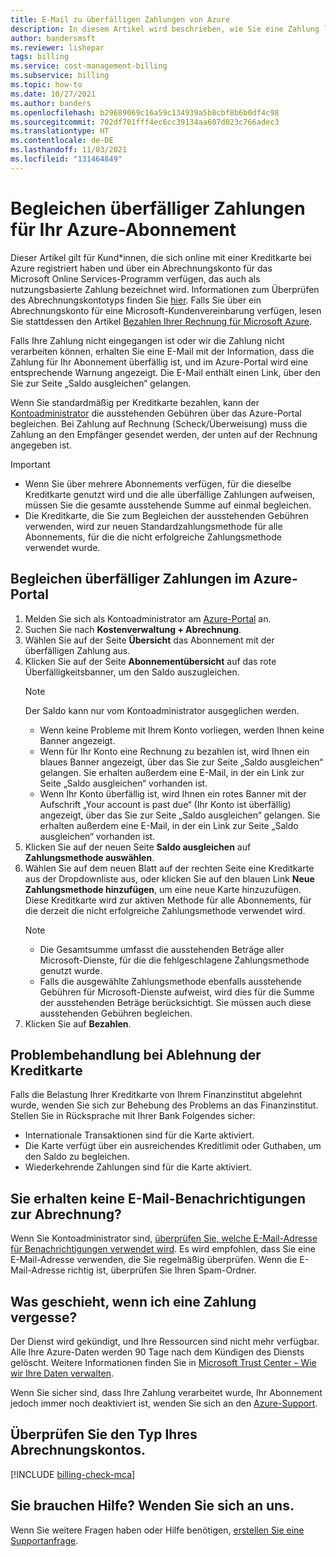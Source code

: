 ```yaml
---
title: E-Mail zu überfälligen Zahlungen von Azure
description: In diesem Artikel wird beschrieben, wie Sie eine Zahlung leisten können, wenn Ihr Azure-Abonnement einen überfälligen Saldo aufweist.
author: bandersmsft
ms.reviewer: lishepar
tags: billing
ms.service: cost-management-billing
ms.subservice: billing
ms.topic: how-to
ms.date: 10/27/2021
ms.author: banders
ms.openlocfilehash: b29689069c16a59c134939a5b8cbf8b6b0df4c98
ms.sourcegitcommit: 702df701fff4ec6cc39134aa607d023c766adec3
ms.translationtype: HT
ms.contentlocale: de-DE
ms.lasthandoff: 11/03/2021
ms.locfileid: "131464849"
---
```

# <a name="resolve-past-due-balance-for-your-azure-subscription"></a>Begleichen überfälliger Zahlungen für Ihr Azure-Abonnement

Dieser Artikel gilt für Kund*innen, die sich online mit einer Kreditkarte bei Azure registriert haben und über ein Abrechnungskonto für das Microsoft Online Services-Programm verfügen, das auch als nutzungsbasierte Zahlung bezeichnet wird. Informationen zum Überprüfen des Abrechnungskontotyps finden Sie [hier](#check-the-type-of-your-account). Falls Sie über ein Abrechnungskonto für eine Microsoft-Kundenvereinbarung verfügen, lesen Sie stattdessen den Artikel [Bezahlen Ihrer Rechnung für Microsoft Azure](../understand/pay-bill.md).

Falls Ihre Zahlung nicht eingegangen ist oder wir die Zahlung nicht verarbeiten können, erhalten Sie eine E-Mail mit der Information, dass die Zahlung für Ihr Abonnement überfällig ist, und im Azure-Portal wird eine entsprechende Warnung angezeigt. Die E-Mail enthält einen Link, über den Sie zur Seite „Saldo ausgleichen“ gelangen.

Wenn Sie standardmäßig per Kreditkarte bezahlen, kann der [Kontoadministrator](add-change-subscription-administrator.md#whoisaa) die ausstehenden Gebühren über das Azure-Portal begleichen. Bei Zahlung auf Rechnung (Scheck/Überweisung) muss die Zahlung an den Empfänger gesendet werden, der unten auf der Rechnung angegeben ist.

> [!IMPORTANT]
> * Wenn Sie über mehrere Abonnements verfügen, für die dieselbe Kreditkarte genutzt wird und die alle überfällige Zahlungen aufweisen, müssen Sie die gesamte ausstehende Summe auf einmal begleichen.
> * Die Kreditkarte, die Sie zum Begleichen der ausstehenden Gebühren verwenden, wird zur neuen Standardzahlungsmethode für alle Abonnements, für die die nicht erfolgreiche Zahlungsmethode verwendet wurde.

## <a name="resolve-past-due-balance-in-the-azure-portal"></a>Begleichen überfälliger Zahlungen im Azure-Portal

1. Melden Sie sich als Kontoadministrator am [Azure-Portal](https://portal.azure.com) an.
1. Suchen Sie nach **Kostenverwaltung + Abrechnung**.
1. Wählen Sie auf der Seite **Übersicht** das Abonnement mit der überfälligen Zahlung aus.
1. Klicken Sie auf der Seite **Abonnementübersicht** auf das rote Überfälligkeitsbanner, um den Saldo auszugleichen.
    > [!NOTE]
    > Der Saldo kann nur vom Kontoadministrator ausgeglichen werden.
    - Wenn keine Probleme mit Ihrem Konto vorliegen, werden Ihnen keine Banner angezeigt.
    - Wenn für Ihr Konto eine Rechnung zu bezahlen ist, wird Ihnen ein blaues Banner angezeigt, über das Sie zur Seite „Saldo ausgleichen“ gelangen. Sie erhalten außerdem eine E-Mail, in der ein Link zur Seite „Saldo ausgleichen“ vorhanden ist.
    - Wenn Ihr Konto überfällig ist, wird Ihnen ein rotes Banner mit der Aufschrift „Your account is past due“ (Ihr Konto ist überfällig) angezeigt, über das Sie zur Seite „Saldo ausgleichen“ gelangen. Sie erhalten außerdem eine E-Mail, in der ein Link zur Seite „Saldo ausgleichen“ vorhanden ist.
1. Klicken Sie auf der neuen Seite **Saldo ausgleichen** auf **Zahlungsmethode auswählen**.
1. Wählen Sie auf dem neuen Blatt auf der rechten Seite eine Kreditkarte aus der Dropdownliste aus, oder klicken Sie auf den blauen Link **Neue Zahlungsmethode hinzufügen**, um eine neue Karte hinzuzufügen. Diese Kreditkarte wird zur aktiven Methode für alle Abonnements, für die derzeit die nicht erfolgreiche Zahlungsmethode verwendet wird.
     > [!NOTE]
     > * Die Gesamtsumme umfasst die ausstehenden Beträge aller Microsoft-Dienste, für die die fehlgeschlagene Zahlungsmethode genutzt wurde.
     > * Falls die ausgewählte Zahlungsmethode ebenfalls ausstehende Gebühren für Microsoft-Dienste aufweist, wird dies für die Summe der ausstehenden Beträge berücksichtigt. Sie müssen auch diese ausstehenden Gebühren begleichen.
1. Klicken Sie auf **Bezahlen**.

## <a name="troubleshoot-declined-credit-card"></a>Problembehandlung bei Ablehnung der Kreditkarte

Falls die Belastung Ihrer Kreditkarte von Ihrem Finanzinstitut abgelehnt wurde, wenden Sie sich zur Behebung des Problems an das Finanzinstitut. Stellen Sie in Rücksprache mit Ihrer Bank Folgendes sicher:
- Internationale Transaktionen sind für die Karte aktiviert.
- Die Karte verfügt über ein ausreichendes Kreditlimit oder Guthaben, um den Saldo zu begleichen.
- Wiederkehrende Zahlungen sind für die Karte aktiviert.

## <a name="not-getting-billing-email-notifications"></a>Sie erhalten keine E-Mail-Benachrichtigungen zur Abrechnung?

Wenn Sie Kontoadministrator sind, [überprüfen Sie, welche E-Mail-Adresse für Benachrichtigungen verwendet wird](change-azure-account-profile.md). Es wird empfohlen, dass Sie eine E-Mail-Adresse verwenden, die Sie regelmäßig überprüfen. Wenn die E-Mail-Adresse richtig ist, überprüfen Sie Ihren Spam-Ordner.

## <a name="if-i-forget-to-pay-what-happens"></a>Was geschieht, wenn ich eine Zahlung vergesse?

Der Dienst wird gekündigt, und Ihre Ressourcen sind nicht mehr verfügbar. Alle Ihre Azure-Daten werden 90 Tage nach dem Kündigen des Diensts gelöscht. Weitere Informationen finden Sie in [Microsoft Trust Center – Wie wir Ihre Daten verwalten](https://go.microsoft.com/fwLink/p/?LinkID=822930&clcid=0x409).

Wenn Sie sicher sind, dass Ihre Zahlung verarbeitet wurde, Ihr Abonnement jedoch immer noch deaktiviert ist, wenden Sie sich an den [Azure-Support](https://portal.azure.com/#blade/Microsoft_Azure_Support/HelpAndSupportBlade).

## <a name="check-the-type-of-your-account"></a>Überprüfen Sie den Typ Ihres Abrechnungskontos.
[!INCLUDE [billing-check-mca](../../../includes/billing-check-account-type.md)]

## <a name="need-help-contact-us"></a>Sie brauchen Hilfe? Wenden Sie sich an uns.

Wenn Sie weitere Fragen haben oder Hilfe benötigen, [erstellen Sie eine Supportanfrage](https://go.microsoft.com/fwlink/?linkid=2083458).
